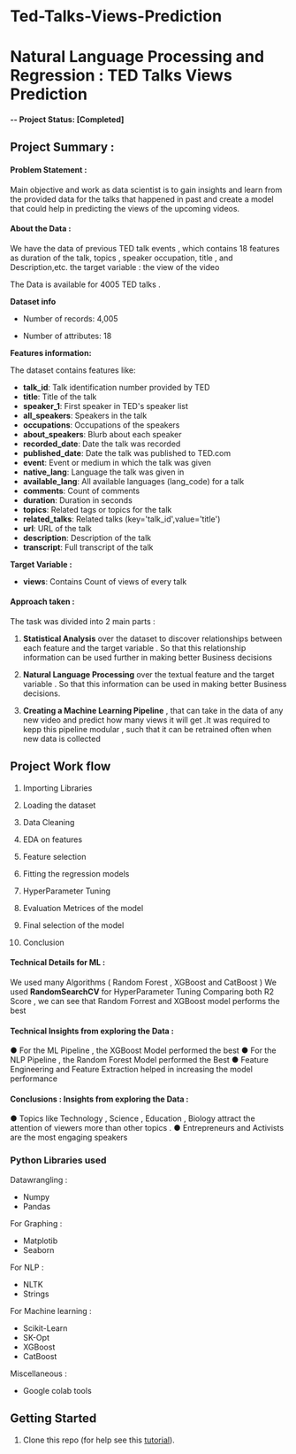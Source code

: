 # Ted-Talks-Views-Prediction
# Natural Language Processing and Regression : TED Talks Views Prediction


#### -- Project Status: [Completed]

## Project Summary :
#### Problem Statement : 
Main objective and work as data scientist is to gain insights and learn from the provided data for the talks that happened in past and create a model that could help in predicting the views of the upcoming videos.


#### About the Data :
We have the data of previous TED talk events , which contains 18 features as
duration of the talk, topics , speaker occupation, title , and Description,etc.
the target variable : the view of the video

The Data is available for 4005 TED talks .


**Dataset info**

* Number of records: 4,005

* Number of attributes: 18

**Features information:**

The dataset contains features like:
* **talk_id**: Talk identification number provided by TED
* **title**: Title of the talk
* **speaker_1**: First speaker in TED's speaker list
* **all_speakers**: Speakers in the talk
* **occupations**: Occupations of the speakers
* **about_speakers**: Blurb about each speaker
* **recorded_date**: Date the talk was recorded
* **published_date**: Date the talk was published to TED.com
* **event**: Event or medium in which the talk was given
* **native_lang**: Language the talk was given in
* **available_lang**: All available languages (lang_code) for a talk
* **comments**: Count of comments
* **duration**: Duration in seconds
* **topics**: Related tags or topics for the talk
* **related_talks**: Related talks (key='talk_id',value='title')
* **url**: URL of the talk
* **description**: Description of the talk
* **transcript**: Full transcript of the talk
 
**Target Variable :** 
 * **views**: Contains Count of views of every talk



#### Approach taken :
The task was divided into 2 main parts :
1. **Statistical Analysis** over the dataset to discover relationships between each feature and the
target variable . So that this relationship information can be used further in making
better Business decisions

1. **Natural Language Processing** over the textual feature and the
target variable . So that this information can be used in making better Business decisions.

2. **Creating a Machine Learning Pipeline** , that can take in the data of any new video and
predict how many views it will get .It was required to kepp this pipeline
modular , such that it can be retrained often when new data is collected


**Project Work flow**
---

1. Importing Libraries

3. Loading the dataset

3. Data Cleaning

4. EDA on features

5. Feature selection

6. Fitting the regression models

7. HyperParameter Tuning

8. Evaluation Metrices of the model

9. Final selection of the model

10. Conclusion



#### Technical Details for ML : 
We used many Algorithms ( Random Forest , XGBoost and CatBoost )
We used **RandomSearchCV** for HyperParameter Tuning
Comparing both R2 Score , we can see that Random Forrest and XGBoost model performs the best


#### Technical Insights from exploring the Data :
● For the ML Pipeline , the XGBoost Model performed the best
● For the NLP Pipeline , the Random Forest Model performed the Best
● Feature Engineering and Feature Extraction helped in increasing the model performance


#### Conclusions : Insights from exploring the Data :
● Topics like Technology , Science , Education , Biology attract the attention of viewers
more than other topics .
● Entrepreneurs and Activists are the most engaging speakers


### Python Libraries used
Datawrangling : 
* Numpy
* Pandas

For Graphing : 
* Matplotib
* Seaborn 

For NLP : 
* NLTK
* Strings

For Machine learning :
* Scikit-Learn
* SK-Opt
* XGBoost
* CatBoost

Miscellaneous :
* Google colab tools


## Getting Started

1. Clone this repo (for help see this [tutorial](https://help.github.com/articles/cloning-a-repository/)).

